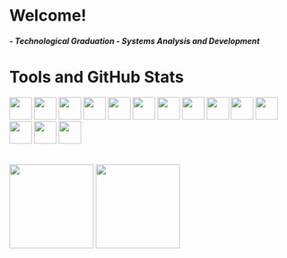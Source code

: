 # Welcome!


##### - Technological Graduation - Systems Analysis and Development


# Tools and GitHub Stats

 <div>  
   <img src = "https://cdn.jsdelivr.net/gh/devicons/devicon/icons/html5/html5-original.svg"width="40" height="40"> 
   <img src = "https://cdn.jsdelivr.net/gh/devicons/devicon/icons/css3/css3-original.svg"width="40" height="40"> 
   <img src = "https://cdn.jsdelivr.net/gh/devicons/devicon/icons/java/java-original.svg"width="40" height="40">
   <img src = "https://cdn.jsdelivr.net/gh/devicons/devicon/icons/spring/spring-original.svg"width="40" height="40">
   <img src = "https://cdn.jsdelivr.net/gh/devicons/devicon/icons/selenium/selenium-original.svg"width="40" height="40">
   <img src = "https://cdn.jsdelivr.net/gh/devicons/devicon/icons/jquery/jquery-original.svg"width="40" height="40">
   <img src = "https://cdn.jsdelivr.net/gh/devicons/devicon/icons/nodejs/nodejs-original.svg"width="40" height="40">
   <img src = "https://cdn.jsdelivr.net/gh/devicons/devicon/icons/mysql/mysql-original.svg"width="40" height="40">
   <img src = "https://cdn.jsdelivr.net/gh/devicons/devicon/icons/git/git-original.svg"width="40" height="40">
   <img src = "https://cdn.jsdelivr.net/gh/devicons/devicon/icons/github/github-original.svg"width="40" height="40">
   <img src = "https://cdn.jsdelivr.net/gh/devicons/devicon/icons/linux/linux-original.svg"width="40" height="40">   
   <img src = "https://cdn.jsdelivr.net/gh/devicons/devicon/icons/markdown/markdown-original.svg"width="40" height="40">   
   <img src = "https://cdn.jsdelivr.net/gh/devicons/devicon/icons/intellij/intellij-original.svg"width="40" height="40">
   <img src = "https://cdn.jsdelivr.net/gh/devicons/devicon/icons/vscode/vscode-original.svg"width="40" height="40"/>
 </div>
 <br><br>
 
<div align="left">  
  <img height="150em" src="https://github-readme-stats.vercel.app/api/top-langs/?username=Reginaldo-Viana&exclude_repo=KNN-Image-     Classification&show_icons=true&hide_border=true&layout=compact&langs_count=50&theme=tokyonight"/>	
  <img height="150em" src="https://github-readme-stats.vercel.app/api?username=Reginaldo-Viana&show_icons=true&hide_border=true&count_private=true&include_all_commits=true&theme=tokyonight" />
</div>	

```
